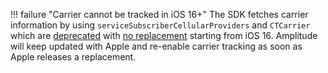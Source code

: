 !!! failure "Carrier cannot be tracked in iOS 16+"
    The SDK fetches carrier information by using `serviceSubscriberCellularProviders` and `CTCarrier` which are [deprecated](https://developer.apple.com/documentation/coretelephony/cttelephonynetworkinfo/3024511-servicesubscribercellularprovide) with [no replacement](https://developer.apple.com/forums/thread/714876?answerId=728276022#728276022) starting from iOS 16. Amplitude will keep updated with Apple and re-enable carrier tracking as soon as Apple releases a replacement.

